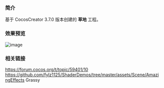 ### 简介
基于 CocosCreator 3.7.0 版本创建的 **草地** 工程。

### 效果预览
![image](../../../gif/202207/2022070408.gif)

### 相关链接
https://forum.cocos.org/t/topic/59401/10        
https://github.com/fylz1125/ShaderDemos/tree/master/assets/Scene/AmazingEffects Grassy